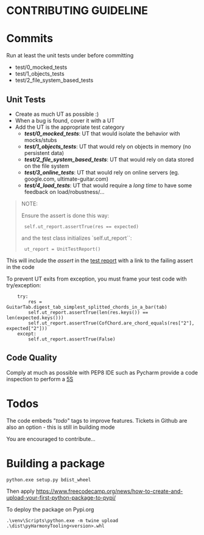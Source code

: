 CONTRIBUTING GUIDELINE
========================

# Commits
Run at least the unit tests under before committing
* test/0_mocked_tests
* test/1_objects_tests
* test/2_file_system_based_tests

## Unit Tests
- Create as much UT as possible :)
- When a bug is found, cover it with a UT
- Add the UT is the appropriate test category
  * _**test/0_mocked_tests**_: UT that would isolate the behavior with mocks/stubs
  * _**test/1_objects_tests**_: UT that would rely on objects in memory (no persistent data)
  * _**test/2_file_system_based_tests**_: UT that would rely on data stored on the file system
  * _**test/3_online_tests**_: UT that would rely on online servers (eg. google.com, ultimate-guitar.com)
  * _**test/4_load_tests**_: UT that would require a *long time* to have some feedback on load/robustness/...

> NOTE:
>
> Ensure the assert is done this way:
>
>      self.ut_report.assertTrue(res == expected)
> and the test class initializes `self.ut_report``:
> 
>      ut_report = UnitTestReport()
This will include the *assert* in the [test report](unit_test_report.md) with a link to the failing assert in the code

To prevent UT exits from exception, you must frame your test code with try/exception:

        try:
            res = GuitarTab.digest_tab_simplest_splitted_chords_in_a_bar(tab)
            self.ut_report.assertTrue(len(res.keys()) == len(expected.keys()))
            self.ut_report.assertTrue(CofChord.are_chord_equals(res["2"],  expected["2"]))
        except:
            self.ut_report.assertTrue(False)


## Code Quality
Comply at much as possible with PEP8
IDE such as Pycharm provide a code inspection to perform a [5S](https://www.agilitest.com/cards/5s-on-code)

# Todos
The code embeds "_todo_" tags to improve features.
Tickets in Github are also an option - this is still in building mode

You are encouraged to contribute...

# Building a package
    
    python.exe setup.py bdist_wheel

Then apply https://www.freecodecamp.org/news/how-to-create-and-upload-your-first-python-package-to-pypi/

To deploy the package on Pypi.org

    .\venv\Scripts\python.exe -m twine upload .\dist\pyHarmonyTooling<version>.whl